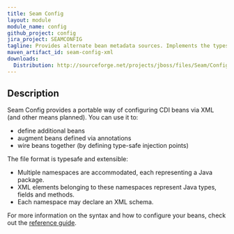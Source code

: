 ```yaml
---
title: Seam Config
layout: module
module_name: config
github_project: config
jira_project: SEAMCONFIG
tagline: Provides alternate bean metadata sources. Implements the typesafe XML-based configuration format defined in earlier revisions of the JSR-299 specification.
maven_artifact_id: seam-config-xml
downloads:
  Distribution: http://sourceforge.net/projects/jboss/files/Seam/Config/3.0.0.Final/seam-config-3.0.0.Final.zip/download
---
```

## Description
Seam Config provides a portable way of configuring CDI beans via XML (and other means planned). You can use it to:
  
* define additional beans
* augment beans defined via annotations
* wire beans together (by defining type-safe injection points)

The file format is typesafe and extensible:

- Multiple namespaces are accommodated, each representing a Java package.
- XML elements belonging to these namespaces represent Java types, fields and methods.
- Each namespace may declare an XML schema.

For more information on the syntax and how to configure your beans, check out the [reference guide](http://docs.jboss.org/seam/3/config/latest/reference/en-US/html_single/).
